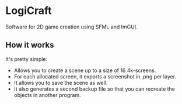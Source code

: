 # LogiCraft
Software for 2D game creation using SFML and ImGUI.

## How it works
It's pretty simple:
  - Allows you to create a scene up to a size of 16 4k-screens.
  - For each allocated screen, it exports a screenshot in .png per layer.
  - It allows you to save the scene as well.
  - It also generates a second backup file so that you can recreate the objects in another program.
